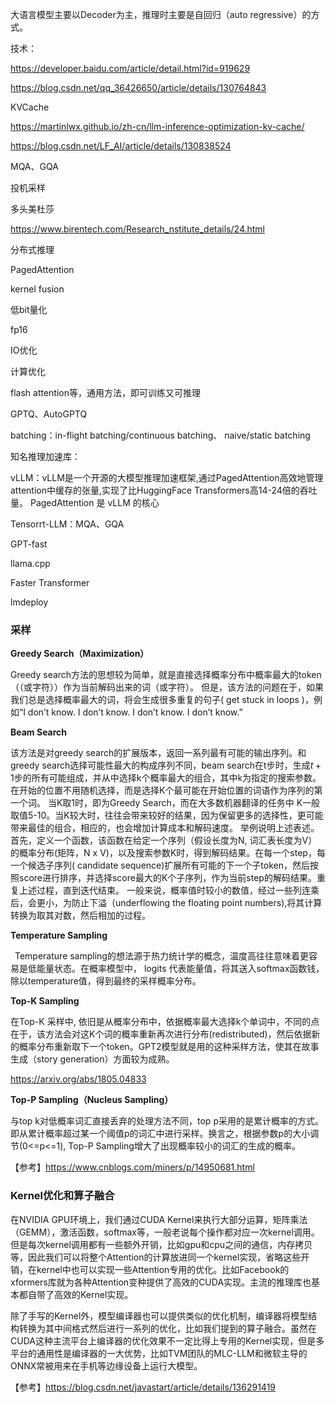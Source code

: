 





大语言模型主要以Decoder为主，推理时主要是自回归（auto regressive）的方式。







技术：

https://developer.baidu.com/article/detail.html?id=919629

https://blog.csdn.net/qq_36426650/article/details/130764843



KVCache

https://martinlwx.github.io/zh-cn/llm-inference-optimization-kv-cache/

https://blog.csdn.net/LF_AI/article/details/130838524

MQA、GQA



投机采样

多头美杜莎

https://www.birentech.com/Research_nstitute_details/24.html



分布式推理

PagedAttention 

kernel fusion

低bit量化

fp16

IO优化

计算优化

flash attention等，通用方法，即可训练又可推理

GPTQ、AutoGPTQ



batching：in-flight batching/continuous batching、 naive/static batching



知名推理加速库：

vLLM：vLLM是一个开源的大模型推理加速框架,通过PagedAttention高效地管理attention中缓存的张量,实现了比HuggingFace Transformers高14-24倍的吞吐量。 PagedAttention 是 vLLM 的核心

Tensorrt-LLM：MQA、GQA

GPT-fast

llama.cpp

Faster Transformer

lmdeploy



### 采样

**Greedy Search（Maximization）**

Greedy search方法的思想较为简单，就是直接选择概率分布中概率最大的token（（或字符））作为当前解码出来的词（或字符）。 但是，该方法的问题在于，如果我们总是选择概率最大的词，将会生成很多重复的句子( get stuck in loops )，例如“I don’t know. I don’t know. I don’t know. I don’t know.”

**Beam Search**

该方法是对greedy search的扩展版本，返回一系列最有可能的输出序列。和greedy search选择可能性最大的构成序列不同，beam search在t步时，生成$t + 1$步的所有可能组成，并从中选择k个概率最大的组合，其中k为指定的搜索参数。
在开始的位置不用随机选择，而是选择K个最可能在开始位置的词语作为序列的第一个词。
当K取1时，即为Greedy Search，而在大多数机器翻译的任务中 K一般取值5-10。当K较大时，往往会带来较好的结果，因为保留更多的选择性，更可能带来最佳的组合，相应的，也会增加计算成本和解码速度。
举例说明上述表述。首先，定义一个函数，该函数在给定一个序列（假设长度为N, 词汇表长度为V）的概率分布(矩阵，N x V)，以及搜索参数K时，得到解码结果。在每一个step，每一个候选子序列( candidate sequence)扩展所有可能的下一个子token，然后按照score进行排序，并选择score最大的K个子序列，作为当前step的解码结果。重复上述过程，直到迭代结束。
一般来说，概率值时较小的数值，经过一些列连乘后，会更小，为防止下溢（underflowing the floating point numbers),将其计算转换为取其对数，然后相加的过程。

**Temperature Sampling**

 Temperature sampling的想法源于热力统计学的概念，温度高往往意味着更容易是低能量状态。在概率模型中， logits 代表能量值，将其送入softmax函数钱，除以temperature值，得到最终的采样概率分布。

**Top-K Sampling**

在Top-K 采样中, 依旧是从概率分布中，依据概率最大选择k个单词中，不同的点在于，该方法会对这K个词的概率重新再次进行分布(redistributed)，然后依据新的概率分布重新取下一个token。GPT2模型就是用的这种采样方法，使其在故事生成（story generation）方面较为成熟。

https://arxiv.org/abs/1805.04833

**Top-P Sampling（Nucleus Sampling）**

与top k对低概率词汇直接丢弃的处理方法不同，top p采用的是累计概率的方式。即从累计概率超过某一个阈值p的词汇中进行采样。换言之，根据参数p的大小调节(0<=p<=1), Top-P Sampling增大了出现概率较小的词汇的生成的概率。

【参考】https://www.cnblogs.com/miners/p/14950681.html



### Kernel优化和算子融合

在NVIDIA GPU环境上，我们通过CUDA Kernel来执行大部分运算，矩阵乘法（GEMM），激活函数，softmax等，一般老说每个操作都对应一次kernel调用。但是每次kernel调用都有一些额外开销，比如gpu和cpu之间的通信，内存拷贝等，因此我们可以将整个Attention的计算放进同一个kernel实现，省略这些开销，在kernel中也可以实现一些Attention专用的优化。比如Facebook的xformers库就为各种Attention变种提供了高效的CUDA实现。主流的推理库也基本都自带了高效的Kernel实现。

除了手写的Kernel外，模型编译器也可以提供类似的优化机制，编译器将模型结构转换为其中间格式然后进行一系列的优化，比如我们提到的算子融合。虽然在CUDA这种主流平台上编译器的优化效果不一定比得上专用的Kernel实现，但是多平台的通用性是编译器的一大优势，比如TVM团队的MLC-LLM和微软主导的ONNX常被用来在手机等边缘设备上运行大模型。

【参考】https://blog.csdn.net/javastart/article/details/136291419